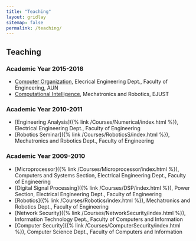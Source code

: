 ```yaml
---
title: "Teaching"
layout: gridlay
sitemap: false
permalink: /teaching/
---
```


## Teaching

### Academic Year 2015-2016

- [Computer Organization](), Elecrical Engineering Dept., Faculty of Engineering, AUN
- [Computational Intelligence](), Mechatronics and Robotics, EJUST

### Academic Year 2010-2011

- [Engineering Analysis]({% link /Courses/Numerical/index.html %}), Electrical Engineering Dept., Faculty of Engineering
- [Robotics Seminar]({% link /Courses/RoboticsS/index.html %}), Mechatronics and Robotics Dept., Faculty of Engineering

### Academic Year 2009-2010

- [Microprocessor]({% link /Courses/Microprocessor/index.html %}), Computers and Systems Section, Electrical Engineering Dept., Faculty of Engineering
- [Digital Signal Processing]({% link /Courses/DSP/index.html %}), Power Section, Electrical Engineering Dept., Faculty of Engineering
- [Robotics]({% link /Courses/Robotics/index.html %}), Mechatronics and Robotics Dept., Faculty of Engineering
- [Network Security]({% link /Courses/NetworkSecurity/index.html %}), Information Technology Dept., Faculty of Computers and Information
- [Computer Security]({% link /Courses/ComputerSecurity/index.html %}), Computer Science Dept., Faculty of Computers and Information


